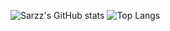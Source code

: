 ![Sarzz's GitHub stats](https://github-readme-stats.vercel.app/api?username=sarzz2&count_private=True&show_icons=true&theme=dracula&include_all_commits=True)
![Top Langs](https://github-readme-stats.vercel.app/api/top-langs/?username=sarzz2&layout=compact&theme=dracula)
